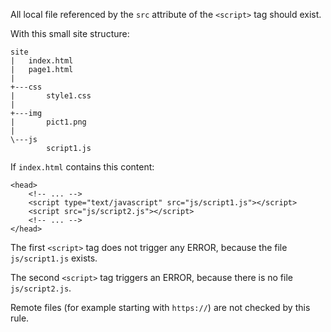 All local file referenced by the `src` attribute of the `<script>` tag should exist.

With this small site structure:

    site
    |   index.html
    |   page1.html
    |
    +---css
    |       style1.css
    |
    +---img
    |       pict1.png
    |
    \---js
            script1.js

If `index.html` contains this content:

    <head>
        <!-- ... -->
        <script type="text/javascript" src="js/script1.js"></script>
        <script src="js/script2.js"></script>
        <!-- ... -->
    </head>

The first `<script>` tag does not trigger any ERROR, because the file `js/script1.js` exists.

The second `<script>` tag triggers an ERROR, because there is no file `js/script2.js`.

Remote files (for example starting with `https://`) are not checked by this rule.
